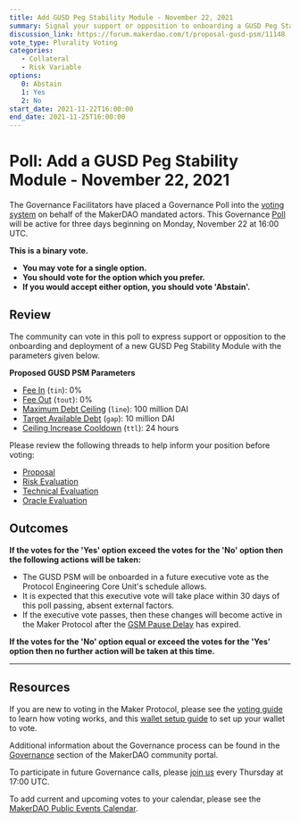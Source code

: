 ```yaml
---
title: Add GUSD Peg Stability Module - November 22, 2021
summary: Signal your support or opposition to onboarding a GUSD Peg Stability Module.
discussion_link: https://forum.makerdao.com/t/proposal-gusd-psm/11148
vote_type: Plurality Voting
categories:
   - Collateral
   - Risk Variable
options:
   0: Abstain
   1: Yes
   2: No
start_date: 2021-11-22T16:00:00
end_date: 2021-11-25T16:00:00
---
```

# Poll: Add a GUSD Peg Stability Module - November 22, 2021

The Governance Facilitators have placed a Governance Poll into the [voting system](https://vote.makerdao.com/polling) on behalf of the MakerDAO mandated actors. This Governance [Poll](https://community-development.makerdao.com/en/learn/governance/on-chain-gov) will be active for three days beginning on Monday, November 22 at 16:00 UTC.

**This is a binary vote.** 
- **You may vote for a single option.** 
- **You should vote for the option which you prefer.**
- **If you would accept either option, you should vote 'Abstain'.**

## Review

The community can vote in this poll to express support or opposition to the onboarding and deployment of a new GUSD Peg Stability Module with the parameters given below.

**Proposed GUSD PSM Parameters**

* [Fee In](https://makerdao.world/en/learn/governance/module-psm) (`tin`): 0%
* [Fee Out](https://makerdao.world/en/learn/governance/module-psm) (`tout`): 0%
* [Maximum Debt Ceiling](https://makerdao.world/en/learn/governance/module-dciam) (`line`): 100 million DAI
* [Target Available Debt](https://makerdao.world/en/learn/governance/module-dciam) (`gap`): 10 million DAI
* [Ceiling Increase Cooldown](https://makerdao.world/en/learn/governance/module-dciam) (`ttl`): 24 hours

Please review the following threads to help inform your position before voting:
- [Proposal](https://forum.makerdao.com/t/proposal-gusd-psm/11148)
- [Risk Evaluation](https://forum.makerdao.com/t/psm-gusd-a-collateral-onboarding-risk-evaluation/11559)
- [Technical Evaluation](https://forum.makerdao.com/t/gusd-erc20-token-smart-contract-technical-assessment/4603)
- [Oracle Evaluation](https://forum.makerdao.com/t/mip10c3-sp13-proposal-gusd-oracle-collateral-onboarding-oracle-assessment/4777)

## Outcomes

**If the votes for the 'Yes' option exceed the votes for the 'No' option then the following actions will be taken:**
* The GUSD PSM will be onboarded in a future executive vote as the Protocol Engineering Core Unit's schedule allows. 
* It is expected that this executive vote will take place within 30 days of this poll passing, absent external factors.
* If the executive vote passes, then these changes will become active in the Maker Protocol after the [GSM Pause Delay](https://community-development.makerdao.com/en/learn/governance/param-gsm-pause-delay) has expired.

**If the votes for the 'No' option equal or exceed the votes for the 'Yes' option then no further action will be taken at this time.**

---

## Resources

If you are new to voting in the Maker Protocol, please see the [voting guide](https://community-development.makerdao.com/en/learn/governance/how-voting-works/) to learn how voting works, and this [wallet setup guide](https://community-development.makerdao.com/en/learn/governance/voting-setup/) to set up your wallet to vote.

Additional information about the Governance process can be found in the [Governance](https://community-development.makerdao.com/en/learn/governance) section of the MakerDAO community portal.

To participate in future Governance calls, please [join us](https://github.com/makerdao/community/tree/master/governance/governance-and-risk-meetings) every Thursday at 17:00 UTC.

To add current and upcoming votes to your calendar, please see the [MakerDAO Public Events Calendar](https://calendar.google.com/calendar/embed?src=makerdao.com_3efhm2ghipksegl009ktniomdk%40group.calendar.google.com&ctz=UTC&mode=week&showCalendars=0&showPrint=0).